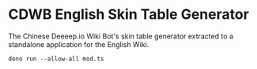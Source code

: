 # CDWB English Skin Table Generator

The Chinese Deeeep.io Wiki Bot's skin table generator extracted to a standalone application for the English Wiki.

`deno run --allow-all mod.ts`